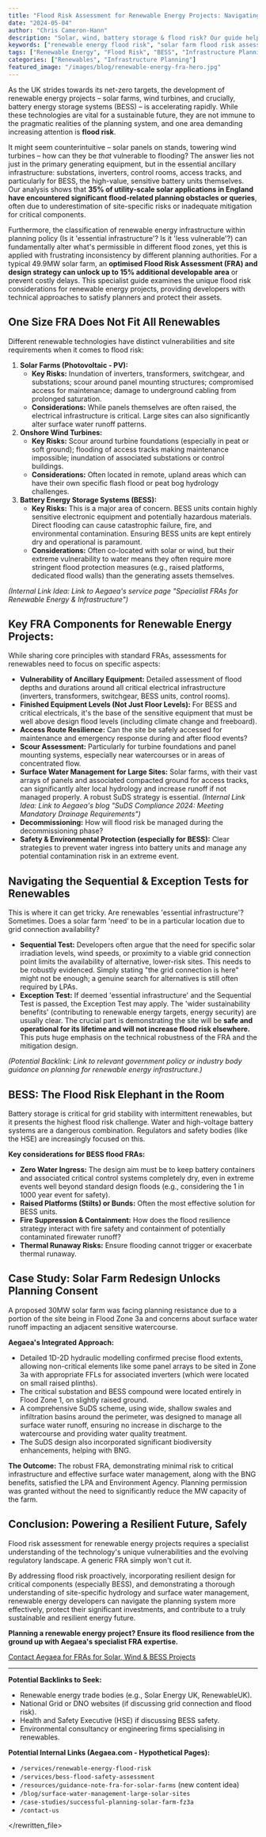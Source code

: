 ```yaml
---
title: "Flood Risk Assessment for Renewable Energy Projects: Navigating Unique Requirements"
date: "2024-05-04"
author: "Chris Cameron-Hann"
description: "Solar, wind, battery storage & flood risk? Our guide helps renewable energy developers navigate unique FRA requirements for successful planning consent."
keywords: ["renewable energy flood risk", "solar farm flood risk assessment", "wind farm FRA requirements", "battery storage flood risk", "BESS flood safety", "renewable planning flood zone"]
tags: ["Renewable Energy", "Flood Risk", "BESS", "Infrastructure Planning"]
categories: ["Renewables", "Infrastructure Planning"]
featured_image: "/images/blog/renewable-energy-fra-hero.jpg"
---
```


As the UK strides towards its net-zero targets, the development of renewable energy projects – solar farms, wind turbines, and crucially, battery energy storage systems (BESS) – is accelerating rapidly. While these technologies are vital for a sustainable future, they are not immune to the pragmatic realities of the planning system, and one area demanding increasing attention is **flood risk**.

It might seem counterintuitive – solar panels on stands, towering wind turbines – how can they be *that* vulnerable to flooding? The answer lies not just in the primary generating equipment, but in the essential ancillary infrastructure: substations, inverters, control rooms, access tracks, and particularly for BESS, the high-value, sensitive battery units themselves. Our analysis shows that **35% of utility-scale solar applications in England have encountered significant flood-related planning obstacles or queries**, often due to underestimation of site-specific risks or inadequate mitigation for critical components.

Furthermore, the classification of renewable energy infrastructure within planning policy (Is it 'essential infrastructure'? Is it 'less vulnerable'?) can fundamentally alter what's permissible in different flood zones, yet this is applied with frustrating inconsistency by different planning authorities. For a typical 49.9MW solar farm, an **optimised Flood Risk Assessment (FRA) and design strategy can unlock up to 15% additional developable area** or prevent costly delays. This specialist guide examines the unique flood risk considerations for renewable energy projects, providing developers with technical approaches to satisfy planners and protect their assets.

## One Size FRA Does Not Fit All Renewables

Different renewable technologies have distinct vulnerabilities and site requirements when it comes to flood risk:

1.  **Solar Farms (Photovoltaic - PV):**
    *   **Key Risks:** Inundation of inverters, transformers, switchgear, and substations; scour around panel mounting structures; compromised access for maintenance; damage to underground cabling from prolonged saturation.
    *   **Considerations:** While panels themselves are often raised, the electrical infrastructure is critical. Large sites can also significantly alter surface water runoff patterns.
2.  **Onshore Wind Turbines:**
    *   **Key Risks:** Scour around turbine foundations (especially in peat or soft ground); flooding of access tracks making maintenance impossible; inundation of associated substations or control buildings.
    *   **Considerations:** Often located in remote, upland areas which can have their own specific flash flood or peat bog hydrology challenges.
3.  **Battery Energy Storage Systems (BESS):**
    *   **Key Risks:** This is a major area of concern. BESS units contain highly sensitive electronic equipment and potentially hazardous materials. Direct flooding can cause catastrophic failure, fire, and environmental contamination. Ensuring BESS units are kept entirely dry and operational is paramount.
    *   **Considerations:** Often co-located with solar or wind, but their extreme vulnerability to water means they often require more stringent flood protection measures (e.g., raised platforms, dedicated flood walls) than the generating assets themselves.

*(Internal Link Idea: Link to Aegaea's service page "Specialist FRAs for Renewable Energy & Infrastructure")*

## Key FRA Components for Renewable Energy Projects:

While sharing core principles with standard FRAs, assessments for renewables need to focus on specific aspects:

*   **Vulnerability of Ancillary Equipment:** Detailed assessment of flood depths and durations around all critical electrical infrastructure (inverters, transformers, switchgear, BESS units, control rooms).
*   **Finished Equipment Levels (Not Just Floor Levels):** For BESS and critical electricals, it's the base of the sensitive equipment that must be well above design flood levels (including climate change and freeboard).
*   **Access Route Resilience:** Can the site be safely accessed for maintenance and emergency response during and after flood events?
*   **Scour Assessment:** Particularly for turbine foundations and panel mounting systems, especially near watercourses or in areas of concentrated flow.
*   **Surface Water Management for Large Sites:** Solar farms, with their vast arrays of panels and associated compacted ground for access tracks, can significantly alter local hydrology and increase runoff if not managed properly. A robust SuDS strategy is essential.
    *(Internal Link Idea: Link to Aegaea's blog "SuDS Compliance 2024: Meeting Mandatory Drainage Requirements")*
*   **Decommissioning:** How will flood risk be managed during the decommissioning phase?
*   **Safety & Environmental Protection (especially for BESS):** Clear strategies to prevent water ingress into battery units and manage any potential contamination risk in an extreme event.

## Navigating the Sequential & Exception Tests for Renewables

This is where it can get tricky. Are renewables 'essential infrastructure'? Sometimes. Does a solar farm 'need' to be in a particular location due to grid connection availability?

*   **Sequential Test:** Developers often argue that the need for specific solar irradiation levels, wind speeds, or proximity to a viable grid connection point limits the availability of alternative, lower-risk sites. This needs to be robustly evidenced. Simply stating "the grid connection is here" might not be enough; a genuine search for alternatives is still often required by LPAs.
*   **Exception Test:** If deemed 'essential infrastructure' and the Sequential Test is passed, the Exception Test may apply. The 'wider sustainability benefits' (contributing to renewable energy targets, energy security) are usually clear. The crucial part is demonstrating the site will be **safe and operational for its lifetime and will not increase flood risk elsewhere.** This puts huge emphasis on the technical robustness of the FRA and the mitigation design.

*(Potential Backlink: Link to relevant government policy or industry body guidance on planning for renewable energy infrastructure.)*

## BESS: The Flood Risk Elephant in the Room

Battery storage is critical for grid stability with intermittent renewables, but it presents the highest flood risk challenge. Water and high-voltage battery systems are a dangerous combination. Regulators and safety bodies (like the HSE) are increasingly focused on this.

**Key considerations for BESS flood FRAs:**

*   **Zero Water Ingress:** The design aim must be to keep battery containers and associated critical control systems completely dry, even in extreme events well beyond standard design floods (e.g., considering the 1 in 1000 year event for safety).
*   **Raised Platforms (Stilts) or Bunds:** Often the most effective solution for BESS units.
*   **Fire Suppression & Containment:** How does the flood resilience strategy interact with fire safety and containment of potentially contaminated firewater runoff?
*   **Thermal Runaway Risks:** Ensure flooding cannot trigger or exacerbate thermal runaway.

## Case Study: Solar Farm Redesign Unlocks Planning Consent

A proposed 30MW solar farm was facing planning resistance due to a portion of the site being in Flood Zone 3a and concerns about surface water runoff impacting an adjacent sensitive watercourse.

**Aegaea's Integrated Approach:**

*   Detailed 1D-2D hydraulic modelling confirmed precise flood extents, allowing non-critical elements like some panel arrays to be sited in Zone 3a with appropriate FFLs for associated inverters (which were located on small raised plinths).
*   The critical substation and BESS compound were located entirely in Flood Zone 1, on slightly raised ground.
*   A comprehensive SuDS scheme, using wide, shallow swales and infiltration basins around the perimeter, was designed to manage all surface water runoff, ensuring no increase in discharge to the watercourse and providing water quality treatment.
*   The SuDS design also incorporated significant biodiversity enhancements, helping with BNG.

**The Outcome:** The robust FRA, demonstrating minimal risk to critical infrastructure and effective surface water management, along with the BNG benefits, satisfied the LPA and Environment Agency. Planning permission was granted without the need to significantly reduce the MW capacity of the farm.

## Conclusion: Powering a Resilient Future, Safely

Flood risk assessment for renewable energy projects requires a specialist understanding of the technology's unique vulnerabilities and the evolving regulatory landscape. A generic FRA simply won't cut it.

By addressing flood risk proactively, incorporating resilient design for critical components (especially BESS), and demonstrating a thorough understanding of site-specific hydrology and surface water management, renewable energy developers can navigate the planning system more effectively, protect their significant investments, and contribute to a truly sustainable and resilient energy future.

**Planning a renewable energy project? Ensure its flood resilience from the ground up with Aegaea's specialist FRA expertise.**

[Contact Aegaea for FRAs for Solar, Wind & BESS Projects](https://aegaea.com/about-us/contact/)

---

**Potential Backlinks to Seek:**

*   Renewable energy trade bodies (e.g., Solar Energy UK, RenewableUK).
*   National Grid or DNO websites (if discussing grid connection and flood risk).
*   Health and Safety Executive (HSE) if discussing BESS safety.
*   Environmental consultancy or engineering firms specialising in renewables.

**Potential Internal Links (Aegaea.com - Hypothetical Pages):**

*   `/services/renewable-energy-flood-risk`
*   `/services/bess-flood-safety-assessment`
*   `/resources/guidance-note-fra-for-solar-farms` (new content idea)
*   `/blog/surface-water-management-large-solar-sites`
*   `/case-studies/successful-planning-solar-farm-fz3a`
*   `/contact-us`


</rewritten_file> 